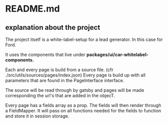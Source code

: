 # README.md

## explanation about the project
The project itself is a white-label-setup for a lead generator.
In this case for Ford.

It uses the components that live under **packages/ui/car-whitelabel-components.**

Each and every page is build from a source file. (cfr ./src/utils/sources/pages/index.json)
Every page is build up with all parameters that are found in the PageInterface interface.

The source will be read through by gatsby and pages will be made corresponding the url's that are added in the objecT.

Every page has a fields array as a prop.
The fields will then render through a FieldMapper.
It will pass on all functions needed for the fields to function and store it in session storage.
